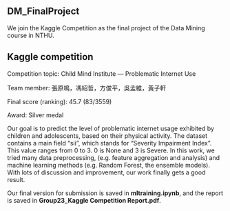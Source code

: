 ## DM_FinalProject
We join the Kaggle Competition as the final project of the Data Mining course in NTHU. 
## Kaggle competition
Competition topic: Child Mind Institute — Problematic Internet Use

Team member: 張原鳴，馮紹哲，方俊平，吳孟維，黃子軒

Final score (ranking): 45.7 (83/3559)

Award: Silver medal

Our goal is to predict the level of problematic internet usage exhibited by children and adolescents, based on their physical activity. The dataset contains a main field “sii”, which stands for “Severity Impairment Index”. This value ranges from 0 to 3. 0 is None and 3 is Severe. In this work, we tried many data preprocessing, (e.g. feature aggregation and analysis) and machine learning methods (e.g. Random Forest, the ensemble models). With lots of discussion and improvement, our work finally gets a good result.

Our final version for submission is saved in **mltraining.ipynb**, and the report is saved in **Group23_Kaggle Competition Report.pdf**.

